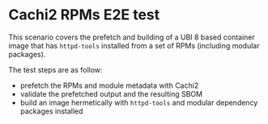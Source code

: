 # Cachi2 RPMs E2E test

This scenario covers the prefetch and building of a UBI 8 based container image that has `httpd-tools` installed from a set of RPMs (including modular packages).

The test steps are as follow:
- prefetch the RPMs and module metadata with Cachi2
- validate the prefetched output and the resulting SBOM
- build an image hermetically with `httpd-tools` and modular dependency packages installed
